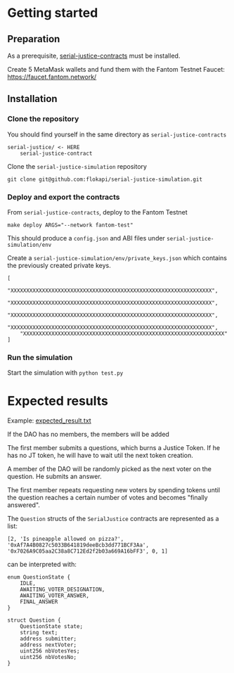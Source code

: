 # Getting started

## Preparation

As a prerequisite, [serial-justice-contracts](https://github.com/flokapi/serial-justice-contracts) must be installed. 



Create 5 MetaMask wallets and fund them with the Fantom Testnet Faucet:  https://faucet.fantom.network/



## Installation

### Clone the repository

You should find yourself in the same directory as `serial-justice-contracts`

````
serial-justice/ <- HERE
	serial-justice-contract
````



Clone the `serial-justice-simulation` repository

````
git clone git@github.com:flokapi/serial-justice-simulation.git
````



### Deploy and export the contracts

From `serial-justice-contracts`, deploy to the Fantom Testnet

````
make deploy ARGS="--network fantom-test"
````

This should produce a `config.json` and ABI files under `serial-justice-simulation/env`



Create a `serial-justice-simulation/env/private_keys.json`  which contains the previously created private keys.

````
[
    "XXXXXXXXXXXXXXXXXXXXXXXXXXXXXXXXXXXXXXXXXXXXXXXXXXXXXXXXXXXXXXXX",
    "XXXXXXXXXXXXXXXXXXXXXXXXXXXXXXXXXXXXXXXXXXXXXXXXXXXXXXXXXXXXXXXX",
    "XXXXXXXXXXXXXXXXXXXXXXXXXXXXXXXXXXXXXXXXXXXXXXXXXXXXXXXXXXXXXXXX",
    "XXXXXXXXXXXXXXXXXXXXXXXXXXXXXXXXXXXXXXXXXXXXXXXXXXXXXXXXXXXXXXXX",
    "XXXXXXXXXXXXXXXXXXXXXXXXXXXXXXXXXXXXXXXXXXXXXXXXXXXXXXXXXXXXXXXX"
]
````



### Run the simulation

Start the simulation with `python test.py`



# Expected results

Example: [expected_result.txt](./doc/expected_result.txt)

If the DAO has no members, the members will be added

The first member submits a questions, which burns a Justice Token. If he has no JT token, he will have to wait util the next token creation.

A member of the DAO will be randomly picked as the next voter on the question. He submits an answer.

The first member repeats requesting new voters by spending tokens until the question reaches a certain number of votes and becomes "finally answered".



The `Question` structs of the `SerialJustice` contracts are represented as a list:

````
[2, 'Is pineapple allowed on pizza?', '0xAf7A4B0827c5033B641819deeBcb3dd771BCF3Aa', '0x7026A9C05aa2C38a8C712Ed2f2b03a669A16bFF3', 0, 1]
````

can be interpreted with:

````solidity
enum QuestionState {
    IDLE,
    AWAITING_VOTER_DESIGNATION,
    AWAITING_VOTER_ANSWER,
    FINAL_ANSWER
}

struct Question {
    QuestionState state;
    string text;
    address submitter;
    address nextVoter;
    uint256 nbVotesYes;
    uint256 nbVotesNo;
}
````